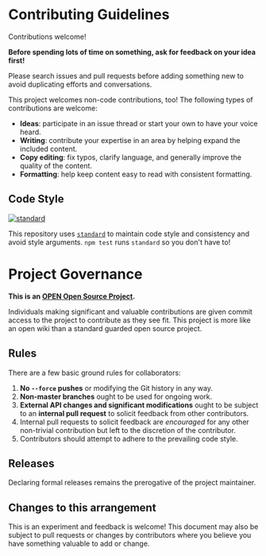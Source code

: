 # Contributing Guidelines

Contributions welcome!

**Before spending lots of time on something, ask for feedback on your idea first!**

Please search issues and pull requests before adding something new to avoid duplicating efforts and conversations.

This project welcomes non-code contributions, too! The following types of contributions are welcome:

- **Ideas**: participate in an issue thread or start your own to have your voice heard.
- **Writing**: contribute your expertise in an area by helping expand the included content.
- **Copy editing**: fix typos, clarify language, and generally improve the quality of the content.
- **Formatting**: help keep content easy to read with consistent formatting.

## Code Style

[![standard][standard-image]][standard-url]

This repository uses [`standard`][standard-url] to maintain code style and consistency and avoid style arguments. `npm test` runs `standard` so you don't have to!

[standard-image]: https://cdn.rawgit.com/feross/standard/master/badge.svg
[standard-url]: https://github.com/feross/standard
[semistandard-image]: https://cdn.rawgit.com/flet/semistandard/master/badge.svg
[semistandard-url]: https://github.com/Flet/semistandard

# Project Governance

**This is an [OPEN Open Source Project](http://openopensource.org/).**

Individuals making significant and valuable contributions are given commit access to the project to contribute as they see fit. This project is more like an open wiki than a standard guarded open source project.

## Rules

There are a few basic ground rules for collaborators:

1. **No `--force` pushes** or modifying the Git history in any way.
1. **Non-master branches** ought to be used for ongoing work.
1. **External API changes and significant modifications** ought to be subject to an **internal pull request** to solicit feedback from other contributors.
1. Internal pull requests to solicit feedback are *encouraged* for any other non-trivial contribution but left to the discretion of the contributor.
1. Contributors should attempt to adhere to the prevailing code style.

## Releases

Declaring formal releases remains the prerogative of the project maintainer.

## Changes to this arrangement

This is an experiment and feedback is welcome! This document may also be subject to pull requests or changes by contributors where you believe you have something valuable to add or change.
